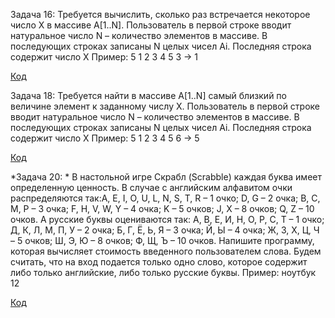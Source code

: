 Задача 16: Требуется вычислить, сколько раз встречается некоторое число X в массиве A[1..N].
Пользователь в первой строке вводит натуральное число N – количество элементов в массиве.
В последующих строках записаны N целых чисел Ai. Последняя строка содержит число X
Пример:
5 1 2 3 4 5 3 -> 1

[Код](https://github.com/kutuzoffmoscow/python3/blob/main/hw1.py)

Задача 18: Требуется найти в массиве A[1..N] самый близкий по величине элемент к заданному числу X.
Пользователь в первой строке вводит натуральное число N – количество элементов в массиве.
В последующих строках записаны N целых чисел Ai. Последняя строка содержит число X
Пример:
5 1 2 3 4 5 6 -> 5

[Код](https://github.com/kutuzoffmoscow/python3/blob/main/hw2.py)

*Задача 20: * В настольной игре Скрабл (Scrabble) каждая буква имеет определенную ценность.
В случае с английским алфавитом очки распределяются так:A, E, I, O, U, L, N, S, T, R – 1 очко;
D, G – 2 очка; B, C, M, P – 3 очка; F, H, V, W, Y – 4 очка; K – 5 очков; J, X – 8 очков; Q, Z – 10 очков.
А русские буквы оцениваются так: А, В, Е, И, Н, О, Р, С, Т – 1 очко; Д, К, Л, М, П, У – 2 очка; Б, Г, Ё, Ь, Я – 3 очка;
Й, Ы – 4 очка; Ж, З, Х, Ц, Ч – 5 очков; Ш, Э, Ю – 8 очков; Ф, Щ, Ъ – 10 очков. Напишите программу,
которая вычисляет стоимость введенного пользователем слова. Будем считать, что на вход подается только одно слово,
которое содержит либо только английские, либо только русские буквы.
Пример:
ноутбук 12

[Код](https://github.com/kutuzoffmoscow/python3/blob/main/hw3.py)

